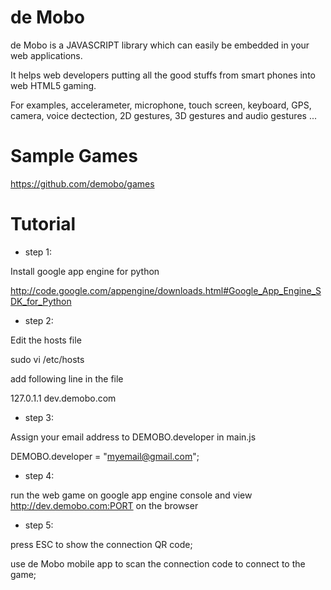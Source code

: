 # de Mobo
de Mobo is a JAVASCRIPT library which can easily be embedded in your web applications.

It helps web developers putting all the good stuffs from smart phones into web HTML5 gaming.

For examples, accelerameter, microphone, touch screen, keyboard, GPS, camera, voice dectection, 
2D gestures, 3D gestures and audio gestures ... 


# Sample Games
https://github.com/demobo/games


# Tutorial
* step 1:

Install google app engine for python

http://code.google.com/appengine/downloads.html#Google_App_Engine_SDK_for_Python


* step 2:

Edit the hosts file
  
sudo vi /etc/hosts

add following line in the file

127.0.1.1 dev.demobo.com


* step 3:

Assign your email address to DEMOBO.developer in main.js

DEMOBO.developer = "myemail@gmail.com";


* step 4:

run the web game on google app engine console and view http://dev.demobo.com:PORT on the browser


* step 5:

press ESC to show the connection QR code;

use de Mobo mobile app to scan the connection code to connect to the game;
